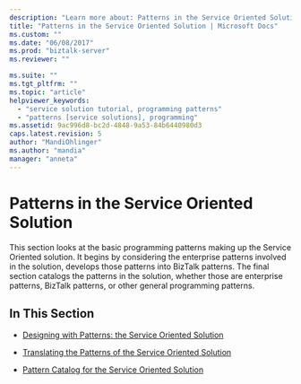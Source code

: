 ```yaml
---
description: "Learn more about: Patterns in the Service Oriented Solution"
title: "Patterns in the Service Oriented Solution | Microsoft Docs"
ms.custom: ""
ms.date: "06/08/2017"
ms.prod: "biztalk-server"
ms.reviewer: ""

ms.suite: ""
ms.tgt_pltfrm: ""
ms.topic: "article"
helpviewer_keywords: 
  - "service solution tutorial, programming patterns"
  - "patterns [service solutions], programming"
ms.assetid: 9ac996d8-bc2d-4848-9a53-84b6440980d3
caps.latest.revision: 5
author: "MandiOhlinger"
ms.author: "mandia"
manager: "anneta"
---
```

# Patterns in the Service Oriented Solution
This section looks at the basic programming patterns making up the Service Oriented solution. It begins by considering the enterprise patterns involved in the solution, develops those patterns into BizTalk patterns. The final section catalogs the patterns in the solution, whether those are enterprise patterns, BizTalk patterns, or other general programming patterns.  
  
## In This Section  
  
-   [Designing with Patterns: the Service Oriented Solution](../core/designing-with-patterns-the-service-oriented-solution.md)  
  
-   [Translating the Patterns of the Service Oriented Solution](../core/translating-the-patterns-of-the-service-oriented-solution.md)  
  
-   [Pattern Catalog for the Service Oriented Solution](../core/pattern-catalog-for-the-service-oriented-solution.md)
